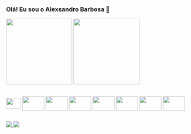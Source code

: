 ### Olá! Eu sou o Alexsandro Barbosa 👋

<div>
      <a href="https://github.com/lbseven7"><a>
      <img height="180em" src="https://github-readme-stats.vercel.app/api?username=lbseven7&show_icons=true&theme=tokyonight&includes_all_commits=true" />
      <img height="180em" src="https://github-readme-stats.vercel.app/api/top-langs/?username=lbseven7&layout=compact&langs_count=16&theme=tokyonight" >  
</div>

  ##
      
<div style="display: inline_block">
    <img align="center" width="40" height="30" src="https://cdn.jsdelivr.net/gh/devicons/devicon/icons/css3/css3-original.svg" >
    <img align="center" width="60" height="40" src="https://cdn.jsdelivr.net/gh/devicons/devicon/icons/javascript/javascript-original.svg" >
    <img align="center" width="60" height="40" src="https://cdn.jsdelivr.net/gh/devicons/devicon/icons/html5/html5-original.svg" >
    <img align="center" width="60" height="40" src="https://cdn.jsdelivr.net/gh/devicons/devicon/icons/python/python-original.svg" >
    <img align="center" width="60" height="40" src="https://cdn.jsdelivr.net/gh/devicons/devicon/icons/git/git-original.svg" >
    <img align="center" width="60" height="40" src="https://cdn.jsdelivr.net/gh/devicons/devicon/icons/react/react-original.svg" >
    <img align="center" width="60" height="40" src="https://cdn.jsdelivr.net/gh/devicons/devicon/icons/redux/redux-original.svg" >
    <img align="center" width="60" height="40" src="https://cdn.jsdelivr.net/gh/devicons/devicon/icons/jest/jest-plain.svg" >
</div>
      
  ##

<div>
      <a href="https://www.youtube.com/channel/UCBrXU9XW8YQA5K-HDGIpKAA" target="_blank"> <img src="http://img.shields.io/badge/YouTube-FF0000?style=for-thebadge&logo=YouTube&logoColor=white" target="_blank"> </a>
      <a href="https://www.instagram.com/leobarbosapinturas/" target="_blank"> <img src="http://img.shields.io/badge/-instagram-%23E4405F?style=for-thebadge&logo=instagram&logoColor=white" target="_blank"> </a>
      
</div>            

